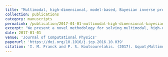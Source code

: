 ```yaml
---
title: "Multimodal, high-dimensional, model-based, Bayesian inverse problems with applications in biomechanics"
collection: publications
category: manuscripts
permalink: /publication/2017-01-01-multimodal-high-dimensional-bayesian-inverse-problems
excerpt: 'We present a novel methodology for solving multimodal, high-dimensional, model-based Bayesian inverse problems with a focus on applications in biomechanics. Our approach combines sophisticated sampling and optimization strategies to tackle the challenges posed by high-dimensionality and multimodality in the inverse problem setup. By leveraging advanced statistical techniques and incorporating physical models, we achieve improved accuracy and computational efficiency in the estimation of biomechanical parameters. The methodology is demonstrated through various case studies, including those related to human tissue modeling and complex material behavior.'
date: 2017-01-01
venue: 'Journal of Computational Physics'
paperurl: 'https://doi.org/10.1016/j.jcp.2016.10.039'
citation: 'I. M. Franck and P. S. Koutsourelakis. (2017). &quot;Multimodal, high-dimensional, model-based, Bayesian inverse problems with applications in biomechanics.&quot; <i>Journal of Computational Physics</i>, 329, 91-125.'
---
```

